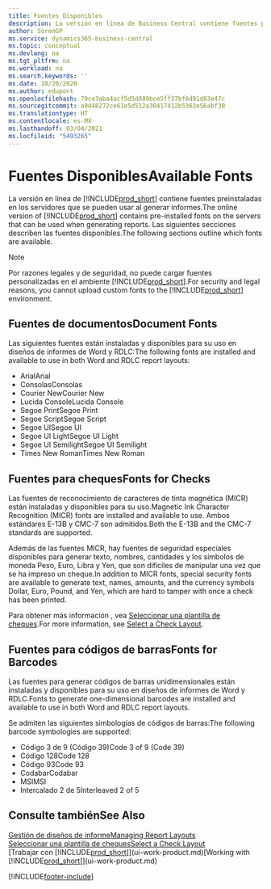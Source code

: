 ```yaml
---
title: Fuentes Disponibles
description: La versión en línea de Business Central contiene fuentes preinstaladas en los servidores que se pueden usar al generar informes.
author: SorenGP
ms.service: dynamics365-business-central
ms.topic: conceptual
ms.devlang: na
ms.tgt_pltfrm: na
ms.workload: na
ms.search.keywords: ''
ms.date: 10/20/2020
ms.author: edupont
ms.openlocfilehash: 79ce3aba4acf5d5d889bce5ff37bf6d91d83e47c
ms.sourcegitcommit: a9d48272ce61e5d512a30417412b5363e56abf30
ms.translationtype: HT
ms.contentlocale: es-MX
ms.lasthandoff: 03/04/2021
ms.locfileid: "5493265"
---
```

# <a name="available-fonts"></a><span data-ttu-id="80123-103">Fuentes Disponibles</span><span class="sxs-lookup"><span data-stu-id="80123-103">Available Fonts</span></span>

<span data-ttu-id="80123-104">La versión en línea de [!INCLUDE[prod_short](includes/prod_short.md)] contiene fuentes preinstaladas en los servidores que se pueden usar al generar informes.</span><span class="sxs-lookup"><span data-stu-id="80123-104">The online version of [!INCLUDE[prod_short](includes/prod_short.md)] contains pre-installed fonts on the servers that can be used when generating reports.</span></span> <span data-ttu-id="80123-105">Las siguientes secciones describen las fuentes disponibles.</span><span class="sxs-lookup"><span data-stu-id="80123-105">The following sections outline which fonts are available.</span></span>

> [!NOTE]
> <span data-ttu-id="80123-106">Por razones legales y de seguridad, no puede cargar fuentes personalizadas en el ambiente [!INCLUDE[prod_short](includes/prod_short.md)].</span><span class="sxs-lookup"><span data-stu-id="80123-106">For security and legal reasons, you cannot upload custom fonts to the [!INCLUDE[prod_short](includes/prod_short.md)] environment.</span></span>

## <a name="document-fonts"></a><span data-ttu-id="80123-107">Fuentes de documentos</span><span class="sxs-lookup"><span data-stu-id="80123-107">Document Fonts</span></span>

<span data-ttu-id="80123-108">Las siguientes fuentes están instaladas y disponibles para su uso en diseños de informes de Word y RDLC:</span><span class="sxs-lookup"><span data-stu-id="80123-108">The following fonts are installed and available to use in both Word and RDLC report layouts:</span></span>

* <span data-ttu-id="80123-109">Arial</span><span class="sxs-lookup"><span data-stu-id="80123-109">Arial</span></span>
* <span data-ttu-id="80123-110">Consolas</span><span class="sxs-lookup"><span data-stu-id="80123-110">Consolas</span></span>
* <span data-ttu-id="80123-111">Courier New</span><span class="sxs-lookup"><span data-stu-id="80123-111">Courier New</span></span>
* <span data-ttu-id="80123-112">Lucida Console</span><span class="sxs-lookup"><span data-stu-id="80123-112">Lucida Console</span></span>
* <span data-ttu-id="80123-113">Segoe Print</span><span class="sxs-lookup"><span data-stu-id="80123-113">Segoe Print</span></span>
* <span data-ttu-id="80123-114">Segoe Script</span><span class="sxs-lookup"><span data-stu-id="80123-114">Segoe Script</span></span>
* <span data-ttu-id="80123-115">Segoe UI</span><span class="sxs-lookup"><span data-stu-id="80123-115">Segoe UI</span></span>
* <span data-ttu-id="80123-116">Segoe UI Light</span><span class="sxs-lookup"><span data-stu-id="80123-116">Segoe UI Light</span></span>
* <span data-ttu-id="80123-117">Segoe UI Semilight</span><span class="sxs-lookup"><span data-stu-id="80123-117">Segoe UI Semilight</span></span>
* <span data-ttu-id="80123-118">Times New Roman</span><span class="sxs-lookup"><span data-stu-id="80123-118">Times New Roman</span></span>

## <a name="fonts-for-checks"></a><span data-ttu-id="80123-119">Fuentes para cheques</span><span class="sxs-lookup"><span data-stu-id="80123-119">Fonts for Checks</span></span>

<span data-ttu-id="80123-120">Las fuentes de reconocimiento de caracteres de tinta magnética (MICR) están instaladas y disponibles para su uso.</span><span class="sxs-lookup"><span data-stu-id="80123-120">Magnetic Ink Character Recognition (MICR) fonts are installed and available to use.</span></span> <span data-ttu-id="80123-121">Ambos estándares E-13B y CMC-7 son admitidos.</span><span class="sxs-lookup"><span data-stu-id="80123-121">Both the E-13B and the CMC-7 standards are supported.</span></span>  

<span data-ttu-id="80123-122">Además de las fuentes MICR, hay fuentes de seguridad especiales disponibles para generar texto, nombres, cantidades y los símbolos de moneda Peso, Euro, Libra y Yen, que son difíciles de manipular una vez que se ha impreso un cheque.</span><span class="sxs-lookup"><span data-stu-id="80123-122">In addition to MICR fonts, special security fonts are available to generate text, names, amounts, and the currency symbols Dollar, Euro, Pound, and Yen, which are hard to tamper with once a check has been printed.</span></span>  

<span data-ttu-id="80123-123">Para obtener más información , vea [Seleccionar una plantilla de cheques](finance-how-define-check-layouts.md).</span><span class="sxs-lookup"><span data-stu-id="80123-123">For more information, see [Select a Check Layout](finance-how-define-check-layouts.md).</span></span>  

## <a name="fonts-for-barcodes"></a><span data-ttu-id="80123-124">Fuentes para códigos de barras</span><span class="sxs-lookup"><span data-stu-id="80123-124">Fonts for Barcodes</span></span>
<span data-ttu-id="80123-125">Las fuentes para generar códigos de barras unidimensionales están instaladas y disponibles para su uso en diseños de informes de Word y RDLC.</span><span class="sxs-lookup"><span data-stu-id="80123-125">Fonts to generate one-dimensional barcodes are installed and available to use in both Word and RDLC report layouts.</span></span>

<span data-ttu-id="80123-126">Se admiten las siguientes simbologías de códigos de barras:</span><span class="sxs-lookup"><span data-stu-id="80123-126">The following barcode symbologies are supported:</span></span>
* <span data-ttu-id="80123-127">Código 3 de 9 (Código 39)</span><span class="sxs-lookup"><span data-stu-id="80123-127">Code 3 of 9 (Code 39)</span></span>
* <span data-ttu-id="80123-128">Código 128</span><span class="sxs-lookup"><span data-stu-id="80123-128">Code 128</span></span>
* <span data-ttu-id="80123-129">Código 93</span><span class="sxs-lookup"><span data-stu-id="80123-129">Code 93</span></span>
* <span data-ttu-id="80123-130">Codabar</span><span class="sxs-lookup"><span data-stu-id="80123-130">Codabar</span></span>
* <span data-ttu-id="80123-131">MSI</span><span class="sxs-lookup"><span data-stu-id="80123-131">MSI</span></span>
* <span data-ttu-id="80123-132">Intercalado 2 de 5</span><span class="sxs-lookup"><span data-stu-id="80123-132">Interleaved 2 of 5</span></span>

## <a name="see-also"></a><span data-ttu-id="80123-133">Consulte también</span><span class="sxs-lookup"><span data-stu-id="80123-133">See Also</span></span>

[<span data-ttu-id="80123-134">Gestión de diseños de informe</span><span class="sxs-lookup"><span data-stu-id="80123-134">Managing Report Layouts</span></span>](ui-manage-report-layouts.md)  
[<span data-ttu-id="80123-135">Seleccionar una plantilla de cheques</span><span class="sxs-lookup"><span data-stu-id="80123-135">Select a Check Layout</span></span>](finance-how-define-check-layouts.md)  
<span data-ttu-id="80123-136">[Trabajar con [!INCLUDE[prod_short](includes/prod_short.md)]](ui-work-product.md)</span><span class="sxs-lookup"><span data-stu-id="80123-136">[Working with [!INCLUDE[prod_short](includes/prod_short.md)]](ui-work-product.md)</span></span>


[!INCLUDE[footer-include](includes/footer-banner.md)]
